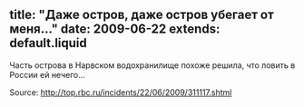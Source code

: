 title: "Даже остров, даже остров убегает от меня..."
date: 2009-06-22
extends: default.liquid
---
Часть острова в Нарвском водохранилище похоже решила, что ловить в России ей нечего...

Source: <http://top.rbc.ru/incidents/22/06/2009/311117.shtml>
